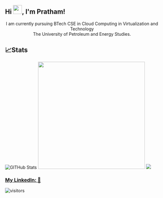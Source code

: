 ## Hi <img src="https://github.com/TheDudeThatCode/TheDudeThatCode/blob/master/Assets/Hi.gif" width="29">, I'm Pratham!

<div align="center">
I am currently pursuing BTech CSE in Cloud Computing in Virtualization and Technology <br> The University of Petroleum and Energy Studies. 
</div>


<!--
**prathamkandari/prathamkandari** is a ✨ _special_ ✨ repository because its `README.md` (this file) appears on your GitHub profile.
Here are some ideas to get you started:

- 🔭 I’m currently working on ...
- 🌱 I’m currently learning ...
- 👯 I’m looking to collaborate on ...
- 🤔 I’m looking for help with ...
- 💬 Ask me about ...
- 📫 How to reach me: ...
- 😄 Pronouns: ...
- ⚡ Fun fact: ...
-->


## 📈Stats
![GITHub Stats](https://github-readme-stats.vercel.app/api?username=prathamkandari&theme=radical)
<img src="https://github-readme-streak-stats.herokuapp.com/?user=prathamkandari&theme=cobalt" width=350px>
<img src="https://activity-graph.herokuapp.com/graph?username=prathamkandari&theme=redical">


### [My LinkedIn: 💬](https://www.linkedin.com/in/pratham-kandari-a02ab3235/) 
![visitors](https://visitor-badge.laobi.icu/badge?page_id=prathamkandari.prathamkandari)
